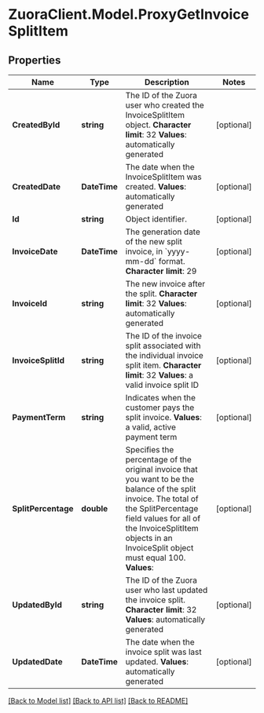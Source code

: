 # ZuoraClient.Model.ProxyGetInvoiceSplitItem

## Properties

Name | Type | Description | Notes
------------ | ------------- | ------------- | -------------
**CreatedById** | **string** |  The ID of the Zuora user who created the InvoiceSplitItem object. **Character limit**: 32 **Values**: automatically generated  | [optional] 
**CreatedDate** | **DateTime** |  The date when the InvoiceSplitItem was created. **Values**: automatically generated  | [optional] 
**Id** | **string** | Object identifier. | [optional] 
**InvoiceDate** | **DateTime** |  The generation date of the new split invoice, in &#x60;yyyy-mm-dd&#x60; format. **Character limit**: 29  | [optional] 
**InvoiceId** | **string** |  The new invoice after the split. **Character limit**: 32 **Values**: automatically generated  | [optional] 
**InvoiceSplitId** | **string** |  The ID of the invoice split associated with the individual invoice split item. **Character limit**: 32 **Values**: a valid invoice split ID  | [optional] 
**PaymentTerm** | **string** |  Indicates when the customer pays the split invoice. **Values**: a valid, active payment term  | [optional] 
**SplitPercentage** | **double** |  Specifies the percentage of the original invoice that you want to be the balance of the split invoice. The total of the SplitPercentage field values for all of the InvoiceSplitItem objects in an InvoiceSplit object must equal 100. **Values**:  | [optional] 
**UpdatedById** | **string** |  The ID of the Zuora user who last updated the invoice split. **Character limit**: 32 **Values**: automatically generated  | [optional] 
**UpdatedDate** | **DateTime** |  The date when the invoice split was last updated. **Values**: automatically generated  | [optional] 

[[Back to Model list]](../README.md#documentation-for-models) [[Back to API list]](../README.md#documentation-for-api-endpoints) [[Back to README]](../README.md)

